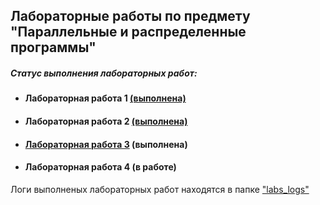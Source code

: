 ## Лабораторные работы по предмету "Параллельные и распределенные программы"

##### Статус выполнения лабораторных работ:
 + #### Лабораторная работа 1 [(выполнена)](https://github.com/Ramil-1999/ParallelAndDistributedPrograms/tree/master/src/main/java/lab_1)
 + #### Лабораторная работа 2 [(выполнена)](https://github.com/Ramil-1999/ParallelAndDistributedPrograms/tree/master/src/main/java/lab_2)
 + #### [Лабораторная работа 3](https://github.com/Ramil-1999/ParallelAndDistributedPrograms/tree/master/src/main/java/lab_3) (выполнена)
 + #### Лабораторная работа 4 (в работе)

Логи выполненых лабораторных работ находятся в папке ["labs_logs"](https://github.com/Ramil-1999/ParallelAndDistributedPrograms/tree/master/labs_logs)

